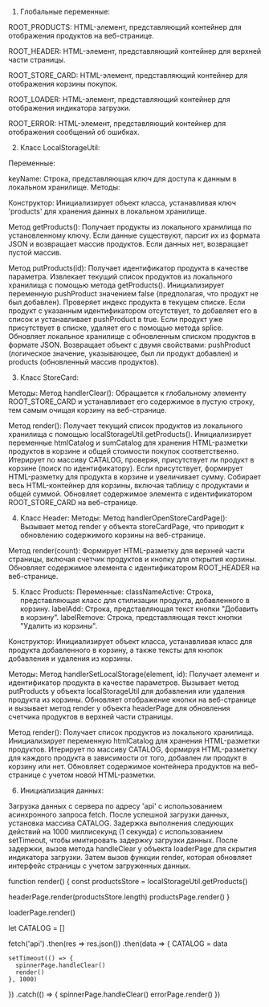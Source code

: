 1. Глобальные переменные:

ROOT_PRODUCTS: HTML-элемент, представляющий контейнер для отображения продуктов на веб-странице.

ROOT_HEADER: HTML-элемент, представляющий контейнер для верхней части страницы.

ROOT_STORE_CARD: HTML-элемент, представляющий контейнер для отображения корзины покупок.

ROOT_LOADER: HTML-элемент, представляющий контейнер для отображения индикатора загрузки.

ROOT_ERROR: HTML-элемент, представляющий контейнер для отображения сообщений об ошибках.

2. Класс LocalStorageUtil:

Переменные:

keyName: Строка, представляющая ключ для доступа к данным в локальном хранилище.
Методы:

Конструктор:
Инициализирует объект класса, устанавливая ключ 'products' для хранения данных в локальном хранилище.

Метод getProducts():
Получает продукты из локального хранилища по установленному ключу.
Если данные существуют, парсит их из формата JSON и возвращает массив продуктов.
Если данных нет, возвращает пустой массив.

Метод putProducts(id):
Получает идентификатор продукта в качестве параметра.
Извлекает текущий список продуктов из локального хранилища с помощью метода getProducts().
Инициализирует переменную pushProduct значением false (предполагая, что продукт не был добавлен).
Проверяет индекс продукта в текущем списке.
Если продукт с указанным идентификатором отсутствует, то добавляет его в список и устанавливает pushProduct в true.
Если продукт уже присутствует в списке, удаляет его с помощью метода splice.
Обновляет локальное хранилище с обновленным списком продуктов в формате JSON.
Возвращает объект с двумя свойствами: pushProduct (логическое значение, указывающее, был ли продукт добавлен) и products (обновленный массив продуктов).

3. Класс StoreCard:

Методы:
Метод handlerClear():
Обращается к глобальному элементу ROOT_STORE_CARD и устанавливает его содержимое в пустую строку, тем самым очищая корзину на веб-странице.

Метод render():
Получает текущий список продуктов из локального хранилища с помощью localStorageUtil.getProducts().
Инициализирует переменные htmlCatalog и sumCatalog для хранения HTML-разметки продуктов в корзине и общей стоимости покупок соответственно.
Итерирует по массиву CATALOG, проверяя, присутствует ли продукт в корзине (поиск по идентификатору). 
Если присутствует, формирует HTML-разметку для продукта в корзине и увеличивает сумму.
Собирает весь HTML-контейнер для корзины, включая таблицу с продуктами и общей суммой.
Обновляет содержимое элемента с идентификатором ROOT_STORE_CARD на веб-странице. 

4. Класс Header:
Методы:
Метод handlerOpenStoreCardPage():
Вызывает метод render у объекта storeCardPage, что приводит к обновлению содержимого корзины на веб-странице.

Метод render(count):
Формирует HTML-разметку для верхней части страницы, включая счетчик продуктов и кнопку для открытия корзины.
Обновляет содержимое элемента с идентификатором ROOT_HEADER на веб-странице.

5. Класс Products:
Переменные:
classNameActive: Строка, представляющая класс для стилизации продукта, добавленного в корзину.
labelAdd: Строка, представляющая текст кнопки "Добавить в корзину".
labelRemove: Строка, представляющая текст кнопки "Удалить из корзины".

Конструктор:
Инициализирует объект класса, устанавливая класс для продукта добавленного в корзину, а также тексты для кнопок добавления и удаления из корзины.

Методы:
Метод handlerSetLocalStorage(element, id):
Получает элемент и идентификатор продукта в качестве параметров.
Вызывает метод putProducts у объекта localStorageUtil для добавления или удаления продукта из корзины.
Обновляет отображение кнопки на веб-странице и вызывает метод render у объекта headerPage для обновления счетчика продуктов в верхней части страницы.

Метод render():
Получает список продуктов из локального хранилища.
Инициализирует переменную htmlCatalog для хранения HTML-разметки продуктов.
Итерирует по массиву CATALOG, формируя HTML-разметку для каждого продукта в зависимости от того, добавлен ли продукт в корзину или нет.
Обновляет содержимое контейнера продуктов на веб-странице с учетом новой HTML-разметки. 

6. Инициализация данных:

Загрузка данных с сервера по адресу 'api' с использованием асинхронного запроса fetch.
После успешной загрузки данных, установка массива CATALOG.
Задержка выполнения следующих действий на 1000 миллисекунд (1 секунда) с использованием setTimeout, чтобы имитировать задержку загрузки данных.
После задержки, вызов метода handleClear у объекта loaderPage для скрытия индикатора загрузки.
Затем вызов функции render, которая обновляет интерфейс страницы с учетом загруженных данных.

function render() {
const productsStore = localStorageUtil.getProducts()

headerPage.render(productsStore.length)
productsPage.render()
}

loaderPage.render()

let CATALOG = []

fetch('api')
.then(res => res.json())
.then(data => {
CATALOG = data

    setTimeout(() => {
      spinnerPage.handleClear()
      render()
    }, 1000)

})
.catch(() => {
spinnerPage.handleClear()
errorPage.render()
})